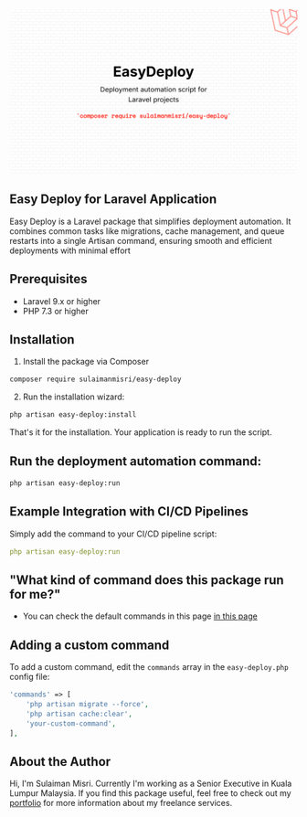 ![EasyDeploy Image](public/easy-deploy.png)

## Easy Deploy for Laravel Application
Easy Deploy is a Laravel package that simplifies deployment automation. It combines common tasks like migrations, cache management, and queue restarts into a single Artisan command, ensuring smooth and efficient deployments with minimal effort

## Prerequisites
* Laravel 9.x or higher
* PHP 7.3 or higher

## Installation
1. Install the package via Composer
```bash
composer require sulaimanmisri/easy-deploy
```

2. Run the installation wizard:
```bash
php artisan easy-deploy:install
```

That's it for the installation. Your application is ready to run the script.

## Run the deployment automation command:
```bash
php artisan easy-deploy:run
```

## Example Integration with CI/CD Pipelines
Simply add the command to your CI/CD pipeline script:
```yaml
php artisan easy-deploy:run
```

## "What kind of command does this package run for me?"
* You can check the default commands in this page [in this page](docs/default-command.md)

## Adding a custom command
To add a custom command, edit the `commands` array in the `easy-deploy.php` config file:
```php
'commands' => [
    'php artisan migrate --force',
    'php artisan cache:clear',
    'your-custom-command',
],
```

## About the Author
Hi, I'm Sulaiman Misri. Currently I'm working as a Senior Executive in Kuala Lumpur Malaysia. If you find this package useful, feel free to check out my [portfolio](https://sulaimanmisri.com) for more information about my freelance services.